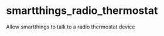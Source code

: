 smartthings_radio_thermostat
============================

Allow smartthings to talk to a radio thermostat device
